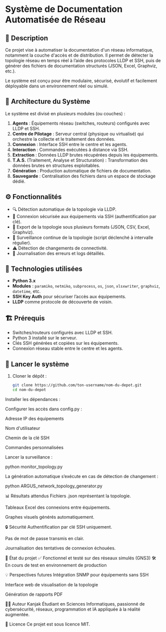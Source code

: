 # Système de Documentation Automatisée de Réseau

## 📌 Description

Ce projet vise à automatiser la documentation d'un réseau informatique, notamment la couche d'accès et de distribution. Il permet de détecter la topologie réseau en temps réel à l’aide des protocoles LLDP et SSH, puis de générer des fichiers de documentation structurés (JSON, Excel, Graphviz, etc.).

Le système est conçu pour être modulaire, sécurisé, évolutif et facilement déployable dans un environnement réel ou simulé.

## 🧱 Architecture du Système

Le système est divisé en plusieurs modules (ou couches) :

1. **Agents** : Équipements réseau (switches, routeurs) configurés avec LLDP et SSH.
2. **Centre de Pilotage** : Serveur central (physique ou virtualisé) qui orchestre la collecte et le traitement des données.
3. **Connexion** : Interface SSH entre le centre et les agents.
4. **Interaction** : Commandes exécutées à distance via SSH.
5. **Extraction** : Données LLDP brutes récupérées depuis les équipements.
6. **T.A.S.** (Traitement, Analyse et Structuration) : Transformation des données brutes en structures exploitables.
7. **Génération** : Production automatique de fichiers de documentation.
8. **Sauvegarde** : Centralisation des fichiers dans un espace de stockage dédié.

## ⚙️ Fonctionnalités

- 🔍 Détection automatique de la topologie via LLDP.
- 📡 Connexion sécurisée aux équipements via SSH (authentification par clé).
- 📂 Export de la topologie sous plusieurs formats (JSON, CSV, Excel, Graphviz).
- 🔁 Surveillance continue de la topologie (script déclenché à intervalle régulier).
- ⚠️ Détection de changements de connectivité.
- 🧾 Journalisation des erreurs et logs détaillés.

## 🧰 Technologies utilisées

- **Python 3.x**
- **Modules** : `paramiko`, `netmiko`, `subprocess`, `os`, `json`, `xlsxwriter`, `graphviz`, `datetime`, etc.
- **SSH Key Auth** pour sécuriser l’accès aux équipements.
- **LLDP** comme protocole de découverte de voisin.

## 🏗️ Prérequis

- Switches/routeurs configurés avec LLDP et SSH.
- Python 3 installé sur le serveur.
- Clés SSH générées et copiées sur les équipements.
- Connexion réseau stable entre le centre et les agents.

## 🚀 Lancer le système

1. Cloner le dépôt :
   ```bash
   git clone https://github.com/ton-username/nom-du-depot.git
   cd nom-du-depot

Installer les dépendances :

Configurer les accès dans config.py :

Adresse IP des équipements

Nom d'utilisateur

Chemin de la clé SSH

Commandes personnalisées

Lancer la surveillance :

python monitor_topology.py

La génération automatique s’exécute en cas de détection de changement :

python ARGUS_network_topology_generator.py

📊 Résultats attendus
Fichiers .json représentant la topologie.

Tableaux Excel des connexions entre équipements.

Graphes visuels générés automatiquement.

🔒 Sécurité
Authentification par clé SSH uniquement.

Pas de mot de passe transmis en clair.

Journalisation des tentatives de connexion échouées.

📅 État du projet
✅ Fonctionnel et testé sur des réseaux simulés (GNS3)
🛠️ En cours de test en environnement de production

💡 Perspectives futures
Intégration SNMP pour équipements sans SSH

Interface web de visualisation de la topologie

Génération de rapports PDF

👨‍💻 Auteur
Kanjak
Étudiant en Sciences Informatiques, passionné de cybersécurité, réseaux, programmation et IA appliquée à la réalité augmentée.

📄 Licence
Ce projet est sous licence MIT.
